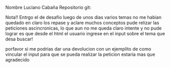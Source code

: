 Nombre Luciano Cabaña 
Repositorio git:



Nota!!
Entrgo el de desafio luego de unos dias varios temas no me habian quedado en claro los repase y aclare muchos conceptos pude relizar las peticiones ascincronicas,
lo que aun no me queda claro intente y no pude lograr es que desde el html el usuario ingrese en el input sobre el tema que desa buscar!

porfavor si me podrias dar una devolucion con un ejemplito de como vincular el input para que se pueda realizar la peticion estaria mas que agradecido










